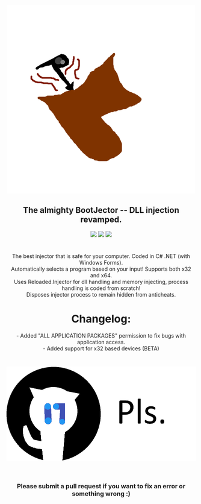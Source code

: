 <div align="center"><img src="logo.png"></div>
<div align="center"><h2>The almighty BootJector -- DLL injection revamped.</h2></div>



<div align="center"><img src="https://forthebadge.com/images/badges/made-with-c-sharp.svg">  <img src="https://forthebadge.com/images/badges/powered-by-flux-capacitor.svg">  <img src="https://forthebadge.com/images/badges/does-not-contain-msg.svg"></div>
<h1></h1>


<div align="center">The best injector that is safe for your computer. Coded in C# .NET (with Windows Forms).</div>
<div align="center">Automatically selects a program based on your input! Supports both x32 and x64.</div>
<div align="center">Uses Reloaded.Injector for dll handling and memory injecting, process handling is coded from scratch!</div>
<div align="center">Disposes injector process to remain hidden from anticheats.</div>
<h1></h1>


<div align="center"><h1>Changelog:</h1></div>
<div align="center">- Added "ALL APPLICATION PACKAGES" permission to fix bugs with application access.</div>
<div align="center">- Added support for x32 based devices (BETA)</div>
<h1></h1>

<div align="center"><img src="submit-requests-pls.png"></div>
<pre>     </pre>
<div align="center"><h3>Please submit a pull request if you want to fix an error or something wrong :)</h3></div>
